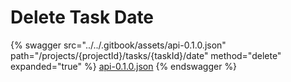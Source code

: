 # Delete Task Date

{% swagger src="../../.gitbook/assets/api-0.1.0.json" path="/projects/{projectId}/tasks/{taskId}/date" method="delete" expanded="true" %}
[api-0.1.0.json](<../../.gitbook/assets/api-0.1.0.json>)
{% endswagger %}

